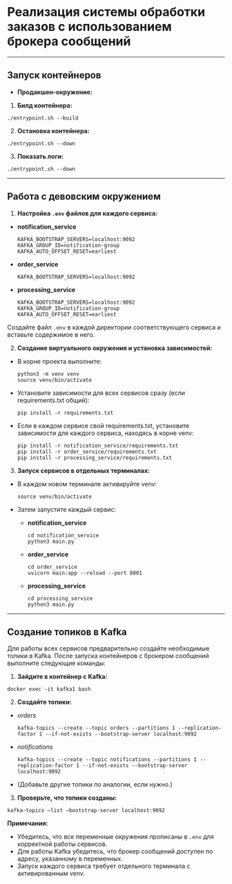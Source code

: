 # Реализация системы обработки заказов с использованием брокера сообщений

---

## Запуск контейнеров

- **Продакшен-окружение:**

1. **Билд контейнера:**

```
./entrypoint.sh --build
```

2. **Остановка контейнера:**

```
./entrypoint.sh --down
```

3. **Показать логи:**

```
./entrypoint.sh --down
```

---

## Работа с девовским окружением

1. **Настройка `.env` файлов для каждого сервиса:**

- **notification_service**
  ```
  KAFKA_BOOTSTRAP_SERVERS=localhost:9092
  KAFKA_GROUP_ID=notification-group
  KAFKA_AUTO_OFFSET_RESET=earliest
  ```

- **order_service**
  ```
  KAFKA_BOOTSTRAP_SERVERS=localhost:9092
  ```

- **processing_service**
  ```
  KAFKA_BOOTSTRAP_SERVERS=localhost:9092
  KAFKA_GROUP_ID=notification-group
  KAFKA_AUTO_OFFSET_RESET=earliest
  ```

Создайте файл `.env` в каждой директории соответствующего сервиса и вставьте содержимое в него.

2. **Создание виртуального окружения и установка зависимостей:**

- В корне проекта выполните:

  ```
  python3 -m venv venv
  source venv/bin/activate
  ```

- Установите зависимости для всех сервисов сразу (если requirements.txt общий):

  ```
  pip install -r requirements.txt
  ```

- Если в каждом сервисе свой requirements.txt, установите зависимости для каждого сервиса, находясь в корне venv:

  ```
  pip install -r notification_service/requirements.txt
  pip install -r order_service/requirements.txt
  pip install -r processing_service/requirements.txt
  ```

3. **Запуск сервисов в отдельных терминалах:**

- В каждом новом терминале активируйте venv:

  ```
  source venv/bin/activate
  ```

- Затем запустите каждый сервис:

    - **notification_service**
      ```
      cd notification_service
      python3 main.py
      ```

    - **order_service**
      ```
      cd order_service
      uvicorn main:app --reload --port 8001
      ```

    - **processing_service**
      ```
      cd processing_service
      python3 main.py
      ```

---

## Создание топиков в Kafka

Для работы всех сервисов предварительно создайте необходимые топики в Kafka. После запуска контейнеров с брокером
сообщений выполните следующие команды:

1. **Зайдите в контейнер с Kafka:**

```
docker exec -it kafka1 bash
```

2. **Создайте топики:**

- *orders*
  ```
  kafka-topics --create --topic orders --partitions 1 --replication-factor 1 --if-not-exists --bootstrap-server localhost:9092
  ```

- *notifications*
  ```
  kafka-topics --create --topic notifications --partitions 1 --replication-factor 1 --if-not-exists --bootstrap-server localhost:9092
  ```

- (Добавьте другие топики по аналогии, если нужно.)

3. **Проверьте, что топики созданы:**

```
kafka-topics –list –bootstrap-server localhost:9092
```

**Примечания:**

- Убедитесь, что все переменные окружения прописаны в `.env` для корректной работы сервисов.
- Для работы Kafka убедитесь, что брокер сообщений доступен по адресу, указанному в переменных.
- Запуск каждого сервиса требует отдельного терминала с активированным venv.
